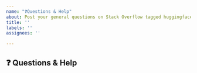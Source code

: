 ```yaml
---
name: "❓Questions & Help"
about: Post your general questions on Stack Overflow tagged huggingface-transformers
title: ''
labels: ''
assignees: ''

---
```


## ❓ Questions & Help

<!-- The GitHub issue tracker is primarly intended for bugs, feature requests,
     new models and benchmarks, and migration questions. For all other questions,
     we direct you to Stack Overflow (SO) where a whole community of PyTorch and
     Tensorflow enthusiast can help you out. Make sure to tag your question with the
     right deep learning framework as well as the huggingface-transformers tag: 
     https://stackoverflow.com/questions/tagged/huggingface-transformers 
     
     If your question wasn't answered after a period of time on Stack Overflow, you
     can always open a question on GitHub. You should then link to the SO question 
     that you posted.
     -->

<!-- Description of your issue -->

<!-- You should first ask your question on SO, and only if
     you didn't get an answer ask it here on GitHub.
The original question on Stack Overflow: 